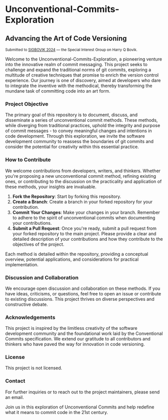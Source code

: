 # Unconventional-Commits-Exploration

## Advancing the Art of Code Versioning

<sub>Submitted to [SIGBOVIK 2024](https://sigbovik.org/2024/) — the Special Interest Group on Harry Q Bovik.</sub>

Welcome to the Unconventional-Commits-Exploration, a pioneering venture into the innovative realm of commit messaging. This project seeks to challenge and expand the traditional norms of git commits, exploring a multitude of creative techniques that promise to enrich the version control experience. Our journey is one of discovery, aimed at developers who dare to integrate the inventive with the methodical, thereby transforming the mundane task of committing code into an art form.

### Project Objective

The primary goal of this repository is to document, discuss, and disseminate a series of unconventional commit methods. These methods, while diverging from traditional practices, uphold the integrity and purpose of commit messages - to convey meaningful changes and intentions in code development. Through this exploration, we invite the software development community to reassess the boundaries of git commits and consider the potential for creativity within this essential practice.

### How to Contribute

We welcome contributions from developers, writers, and thinkers. Whether you're proposing a new unconventional commit method, refining existing ones, or contributing to the discussion on the practicality and application of these methods, your insights are invaluable.

1. **Fork the Repository**: Start by forking this repository.
2. **Create a Branch**: Create a branch in your forked repository for your contribution.
3. **Commit Your Changes**: Make your changes in your branch. Remember to adhere to the spirit of unconventional commits when documenting your contributions.
4. **Submit a Pull Request**: Once you're ready, submit a pull request from your forked repository to the main project. Please provide a clear and detailed description of your contributions and how they contribute to the objectives of the project.

Each method is detailed within the repository, providing a conceptual overview, potential applications, and considerations for practical implementation.

### Discussion and Collaboration

We encourage open discussion and collaboration on these methods. If you have ideas, criticisms, or questions, feel free to open an issue or contribute to existing discussions. This project thrives on diverse perspectives and constructive debate.

### Acknowledgements

This project is inspired by the limitless creativity of the software development community and the foundational work laid by the Conventional Commits specification. We extend our gratitude to all contributors and thinkers who have paved the way for innovation in code versioning.

### License

This project is not licensed.

### Contact

For further inquiries or to reach out to the project maintainers, please send an email.

Join us in this exploration of Unconventional Commits and help redefine what it means to commit code in the 21st century.
